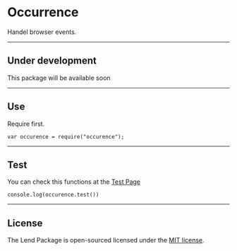 # Occurrence
Handel browser events.

___
## Under development

This package will be available soon

___
## Use

Require first.

```
var occurence = require("occurence");
```

___
## Test

You can check this functions at the [Test Page](https://tonicdev.com/npm/occurence)

```
console.log(occurence.test())
```

___
## License

The Lend Package is open-sourced licensed under the [MIT license](http://opensource.org/licenses/MIT).
